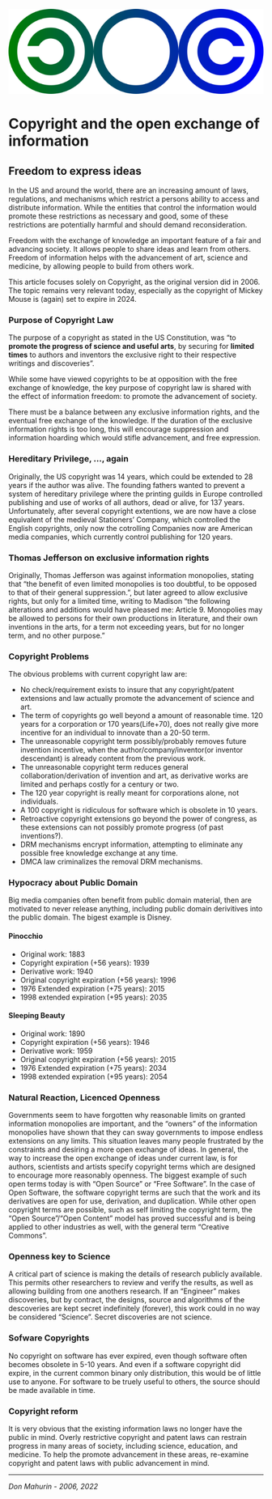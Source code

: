 ![](openright.png)

# Copyright and the open exchange of information

## Freedom to express ideas

In the US and around the world, there are an increasing amount of laws,
regulations, and mechanisms which restrict a persons ability to access
and distribute information. While the entities that control the
information would promote these restrictions as necessary and good, some
of these restrictions are potentially harmful and should demand
reconsideration.

Freedom with the exchange of knowledge an important feature of a fair
and advancing society. It allows people to share ideas and learn from
others. Freedom of information helps with the advancement of art,
science and medicine, by allowing people to build from others work.

This article focuses solely on Copyright, as the original version did in
2006. The topic remains very relevant today, especially as the copyright
of Mickey Mouse is (again) set to expire in 2024.

### Purpose of Copyright Law

The purpose of a copyright as stated in the US Constitution, was “to
**promote the progress of science and useful arts**, by securing for
**limited times** to authors and inventors the exclusive right to their
respective writings and discoveries”.

While some have viewed copyrights to be at opposition with the free
exchange of knowledge, the key purpose of copyright law is shared with
the effect of information freedom: to promote the advancement of
society.

There must be a balance between any exclusive information rights, and
the eventual free exchange of the knowledge. If the duration of the
exclusive information rights is too long, this will encourage
suppression and information hoarding which would stifle advancement, and
free expression.

### Hereditary Privilege, …, again

Originally, the US copyright was 14 years, which could be extended to 28
years if the author was alive. The founding fathers wanted to prevent a
system of hereditary privilege where the printing guilds in Europe
controlled publishing and use of works of all authors, dead or alive,
for 137 years. Unfortunately, after several copyright extentions, we are
now have a close equivalent of the medieval Stationers’ Company, which
controlled the English copyrights, only now the cotrolling Companies now
are American media companies, which currently control publishing for 120
years.

### Thomas Jefferson on exclusive information rights

Originally, Thomas Jefferson was against information monopolies, stating
that “the benefit of even limited monopolies is too doubtful, to be
opposed to that of their general suppression.”, but later agreed to
allow exclusive rights, but only for a limited time, writing to Madison
“the following alterations and additions would have pleased me:
Article 9. Monopolies may be allowed to persons for their own
productions in literature, and their own inventions in the arts, for a
term not exceeding years, but for no longer term, and no other purpose.”

### Copyright Problems

The obvious problems with current copyright law are:

  - No check/requirement exists to insure that any copyright/patent
    extensions and law actually promote the advancement of science and
    art.
  - The term of copyrights go well beyond a amount of reasonable time.
    120 years for a corporation or 170 years(Life+70), does not really
    give more incentive for an individual to innovate than a 20-50 term.
  - The unreasonable copyright term possibly/probably removes future
    invention incentive, when the author/company/inventor(or inventor
    descendant) is already content from the previous work.
  - The unreasonable copyright term reduces general
    collaboration/derivation of invention and art, as derivative works
    are limited and perhaps costly for a century or two.
  - The 120 year copyright is really meant for corporations alone, not
    individuals.
  - A 100 copyright is ridiculous for software which is obsolete in 10
    years.
  - Retroactive copyright extensions go beyond the power of congress, as
    these extensions can not possibly promote progress (of past
    inventions?).
  - DRM mechanisms encrypt information, attempting to eliminate any
    possible free knowledge exchange at any time.
  - DMCA law criminalizes the removal DRM mechanisms.

### Hypocracy about Public Domain

Big media companies often benefit from public domain material, then are
motivated to never release anything, including public domain derivitives
into the public domain. The bigest example is Disney.

#### Pinocchio
  - Original work: 1883
  - Copyright expiration (+56 years): 1939
  - Derivative work: 1940
  - Original copyright expiration (+56 years): 1996
  - 1976 Extended expiration (+75 years): 2015
  - 1998 extended expiration (+95 years): 2035

#### Sleeping Beauty
  - Original work: 1890
  - Copyright expiration (+56 years): 1946
  - Derivative work: 1959
  - Original copyright expiration (+56 years): 2015
  - 1976 Extended expiration (+75 years): 2034
  - 1998 extended expiration (+95 years): 2054

### Natural Reaction, Licenced Openness

Governments seem to have forgotten why reasonable limits on granted
information monopolies are important, and the “owners” of the
information monopolies have shown that they can sway governments to
impose endless extensions on any limits. This situation leaves many
people frustrated by the constraints and desiring a more open exchange
of ideas. In general, the way to increase the open exchange of ideas
under current law, is for authors, scientists and artists specify
copyright terms which are designed to encourage more reasonably
openness. The biggest example of such open terms today is with “Open
Source” or “Free Software”. In the case of Open Software, the software
copyright terms are such that the work and its derivatives are open for
use, derivation, and duplication. While other open copyright terms are
possible, such as self limiting the copyright term, the “Open
Source”/“Open Content” model has proved successful and is being
applied to other industries as well, with the general term “Creative
Commons”.

### Openness key to Science

A critical part of science is making the details of research publicly
available. This permits other researchers to review and verify the
results, as well as allowing building from one anothers research. If an
“Engineer” makes discoveries, but by contract, the designs, source and
algorithms of the descoveries are kept secret indefinitely (forever),
this work could in no way be considered “Science”. Secret discoveries
are not science.

### Sofware Copyrights

No copyright on software has ever expired, even though software often
becomes obsolete in 5-10 years. And even if a software copyright did
expire, in the current common binary only distribution, this would be of
little use to anyone. For software to be truely useful to others, the
source should be made available in time.

### Copyright reform

It is very obvious that the existing information laws no longer have the
public in mind. Overly restrictive copyright and patent laws can
restrain progress in many areas of society, including science,
education, and medicine. To help the promote advancement in these areas,
re-examine copyright and patent laws with public advancement in mind.

-----

*Don Mahurin - 2006, 2022*
